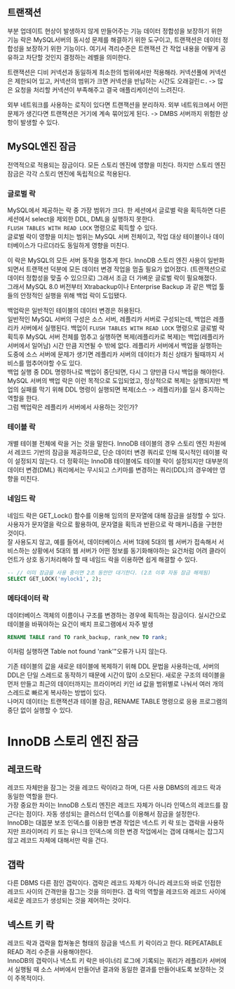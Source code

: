 ## 트랜잭션

부분 업데이트 현상이 발생하지 않게 만들어주는 기능
데이터 정합성을 보장하기 위한 기능
락은 MySQL서버의 동시성 문제를 해결하기 위한 도구이고, 트랜잭션은 데이터 정합성을 보장하기 위한 기능이다. 여기서 격리수준은 트랜잭션 간 작업 내용을 어떻게 공유하고 차단할 것인지 결정하는 레벨을 의미한다.

트랜잭션은 디비 커넥션과 동일하게 최소한의 범위에서만 적용해라. 커넥션풀에 커넥션은 제한되어 있고, 커넥션의 범위가 크면 커넥션을 반납하는 시간도 오래걸린ㄷ. -> 많은 요청을 처리할 커넥션이 부족해주고 결국 애플리케이션이 느려진다.

외부 네트워크를 사용하는 로직이 있다면 트랜잭션을 분리하자. 외부 네트워크에서 어떤 문제가 생긴다면 트랜잭션은 거기에 계속 묶어있게 된다. -> DMBS 서버까지 위험한 상항이 발생할 수 있다.

## MySQL엔진 잠금

전역적으로 적용되는 잠금이다. 모든 스토리 엔진에 영향을 미친다. 하지만 스토리 엔진 잠금은 각각 스토리 엔진에 독립적으로 적용된다.

### 글로벌 락

MySQL에서 제공하는 락 중 가장 범위가 크다. 한 세션에서 글로벌 락을 획득하면 다른 세션에서 select을 제외한 DDL, DML을 실행하지 못한다.  
`FLUSH TABLES WITH READ LOCK` 명령으로 획득할 수 있다.  
글로벌 락이 영향을 미치는 범위는 MySQL 서버 전체이고, 작업 대상 테이블이나 데이터베이스가 다르더라도 동일하게 영향을 미친다.

이 락은 MySQL의 모든 서버 동작을 멈추게 한다. InnoDB 스토리 엔진 사용이 일반화 되면서 트랜잭션 덕분에 모든 데이터 변경 작업을 멈출 필요가 없어졌다. (트랜잭션으로 데이터 정합성을 맞출 수 있으므로) 그래서 조금 더 가벼운 글로벌 락이 필요해졌다.  
그래서 MySQL 8.0 버전부터 Xtrabackup이나 Enterprise Backup 과 같은 백업 툴들의 안정적인 실행을 위해 백업 락이 도입됐다.

백업락은 일반적인 테이블의 데이터 변경은 허용된다.  
일반적인 MySQL 서버의 구성은 소스 서버, 레플리카 서버로 구성되는데, 백업은 레플리카 서버에서 실행된다. 백업이 `FLUSH TABLES WITH READ LOCK` 명령으로 글로벌 락 획득후 MySQL 서버 전체를 멈추고 실행하면 복제(레플리카로 복제)는 백업(레플리카 서버에서 일어남) 시간 만큼 지연될 수 밖에 없다. 레플리카 서버에서 백업을 실행하는 도중에 소스 서버에 문제가 생기면 레플리카 서버의 데이터가 최신 상태가 될때까지 서비스를 멈추어야할 수도 있다.  
백업 실행 중 DDL 명령하나로 백업이 중단되면, 다시 그 양만큼 다시 백업을 해야한다. MySQL 서버의 백업 락은 이런 목적으로 도입되었고, 정상적으로 복제는 실행되지만 백업의 실패를 막기 위해 DDL 명령이 실행되면 복제(소스 -> 레플리카)를 일시 중지하는 역할을 한다.  
그럼 백업락은 레플리카 서버에서 사용하는 것인가?

### 테이블 락

개별 테이블 전체에 락을 거는 것을 말한다. InnoDB 테이블의 경우 스토리 엔진 차원에서 레코드 기반의 잠금을 제공하므로, 단순 데이터 변경 쿼리로 인해 묵시적인 테이블 락이 설정되지 않는다. 더 정확히는 InnoDB 테이블에도 테이블 락이 설정되지만 대부분의 데이터 변경(DML) 쿼리에서는 무시되고 스키마를 변경하는 쿼리(DDL)의 경우에만 영향을 미친다.

### 네임드 락

네임드 락은 GET_Lock() 함수를 이용해 임의의 문자열에 대해 잠금을 설정할 수 있다. 사용자가 문자열을 락으로 활용하여, 문자열을 획득과 반환으로 락 매커니즘을 구현한 것이다.  
잘 사용도지 않고, 예를 들어서, 데이터베이스 서버 1대에 5대의 웹 서버가 접속해서 서비스하는 상황에서 5대의 웹 서버가 어떤 정보를 동기화해야하는 요건처럼 어려 클라이언트가 상호 동기처리해야 할 때 네임드 락을 이용하면 쉽게 해결할 수 있다.

```SQL
-- // 이미 잠금을 사용 중이면 2초 동안만 대기한다. (2초 이후 자동 잠금 해제됨)
SELECT GET_LOCK('mylock1', 2);
```

### 메타데이터 락

데이터베이스 객체의 이름이나 구조를 변경하는 경우에 획득하는 잠금이다.
실시간으로 테이블을 바꿔야하는 요건이 배치 프로그램에서 자주 발생

```SQL
RENAME TABLE rand TO rank_backup, rank_new TO rank;
```

이처럼 실행하면 Table not found 'rank'"오류가 나지 않는다.

기존 테이블의 값을 새로운 테이블에 복제하기 위해 DDL 문법을 사용하는데, 서버의 DDL은 단일 스레드로 동작하기 때문에 시간이 많이 소모된다. 새로운 구조의 테이블을 먼저 만들고 최근의 데이터까지는 프라이머리 키인 id 값을 범위별로 나눠서 여러 개의 스레드로 빠르게 복사하는 방법이 있다.  
나머지 데이터는 트랜잭션과 테이블 잠금, RENAME TABLE 명령으로 응용 프로그램의 중단 없이 실행할 수 있다.

# InnoDB 스토리 엔진 잠금

## 레코드락

레코드 자체만을 잠그는 것을 레코드 락이라고 하며, 다른 사용 DBMS의 레코드 락과 동일한 역할을 한다.  
가장 중요한 차이는 InnoDB 스토리 엔진은 레코드 자체가 아니라 인덱스의 레코드를 잠근다는 점이다.
자동 생성되는 클러스터 인덱스를 이용해서 잠금을 설정한다.  
InnoDB는 대붑분 보조 인덱스를 이용한 변경 작업은 넥스트 키 락 또는 갭락을 사용하지만 프라이머리 키 또는 유니크 인덱스에 의한 변경 작업에서는 갭에 대해서는 잡그지 않고 레코드 자체에 대해서만 락을 건다.

## 갭락

다른 DBMS 다른 점인 갭락이다. 갭락은 레코드 자체가 아니라 레코드와 바로 인접한 레코드 사이의 간격만을 잠그는 것을 의미한다. 갭 락의 역할을 레코드와 레코드 사이에 새로운 레코드가 생성되는 것을 제어하는 것이다.

## 넥스트 키 락

레코드 락과 갭락을 합쳐놓은 형태의 잠금을 넥스트 키 락이라고 한다. REPEATABLE READ 격리 수준을 사용해야한다.  
InnoDB의 갭락이나 넥스트 키 락은 바이너리 로그에 기록되는 쿼리가 레플리카 서버에서 실행될 때 소스 서버에서 만들어낸 결과와 동일한 결과를 만들어내도록 보장하는 것이 주목적이다.
